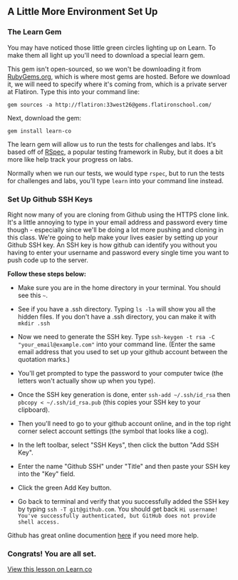 

## A Little More Environment Set Up

### The Learn Gem

You may have noticed those little green circles lighting up on Learn. To make them all light up you'll need to download a special learn gem.

This gem isn't open-sourced, so we won't be downloading it from [RubyGems.org](https://rubygems.org/), which is where most gems are hosted. Before we download it, we will need to specify where it's coming from, which is a private server at Flatiron. Type this into your command line:

`gem sources -a http://flatiron:33west26@gems.flatironschool.com/`

Next, download the gem:

`gem install learn-co`

The learn gem will allow us to run the tests for challenges and labs. It's based off of [RSpec](https://www.relishapp.com/rspec), a popular testing framework in Ruby, but it does a bit more like help track your progress on labs.

Normally when we run our tests, we would type `rspec`, but to run the tests for challenges and labs, you'll type `learn` into your command line instead.

### Set Up Github SSH Keys

Right now many of you are cloning from Github using the HTTPS clone link. It's a little annoying to type in your email address and password every time though - especially since we'll be doing a lot more pushing and cloning in this class. We're going to help make your lives easier by setting up your Github SSH key. An SSH key is how github can identify you without you having to enter your username and password every single time you want to push code up to the server. 

**Follow these steps below:**

* Make sure you are in the home directory in your terminal. You should see this `~`. 


* See if you have a .ssh directory. Typing `ls -la` will show you all the hidden files. If you don't have a .ssh directory, you can make it with `mkdir .ssh`


* Now we need to generate the SSH key. Type `ssh-keygen -t rsa -C "your_email@example.com"` into your command line. (Enter the same email address that you used to set up your github account between the quotation marks.)


* You'll get prompted to type the password to your computer twice (the letters won't actually show up when you type).


* Once the SSH key generation is done, enter `ssh-add ~/.ssh/id_rsa` then `pbcopy < ~/.ssh/id_rsa.pub` (this copies your SSH key to your clipboard).


* Then you'll need to go to your github account online, and in the top right corner select account settings (the symbol that looks like a cog). 


* In the left toolbar, select "SSH Keys", then click the button "Add SSH Key".


* Enter the name "Github SSH" under "Title" and then paste your SSH key into the "Key" field. 


* Click the green Add Key button.


* Go back to terminal and verify that you successfully added the SSH key by typing `ssh -T git@github.com`. You should get back `Hi username! You've successfully authenticated, but GitHub does not provide shell access.`

Github has great online documention [here](https://help.github.com/articles/generating-ssh-keys) if you need more help.

### Congrats! You are all set.
<a href='https://learn.co/lessons/hs-ironboard-gitconfig-setup' data-visibility='hidden'>View this lesson on Learn.co</a>
